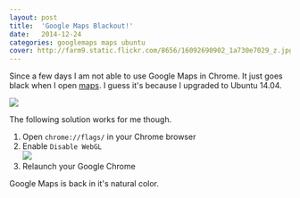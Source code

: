 ```yaml
---
layout: post
title:  'Google Maps Blackout!'
date:   2014-12-24
categories: googlemaps maps ubuntu
cover: http://farm9.static.flickr.com/8656/16092690902_1a730e7029_z.jpg
---
```


Since a few days I am not able to use Google Maps in Chrome. It just goes black when I open <a href="http://maps.google.co.in" target="_blank">maps</a>. 
I guess it's because I upgraded to Ubuntu 14.04. 

<img src="http://farm9.static.flickr.com/8656/16092690902_1a730e7029_z.jpg">

The following solution works for me though.

1. Open `chrome://flags/` in your Chrome browser
2. Enable `Disable WebGL` <br> <img src="http://farm8.static.flickr.com/7505/15471182924_9ecf30bf5d_z.jpg">
3. Relaunch your Google Chrome

Google Maps is back in it's natural color.